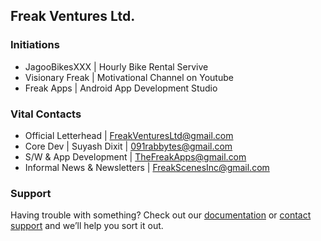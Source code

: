 ## Freak Ventures Ltd.

### Initiations
- JagooBikesXXX | Hourly Bike Rental Servive
- Visionary Freak | Motivational Channel on Youtube
- Freak Apps | Android App Development Studio

### Vital Contacts

- Official Letterhead | <FreakVenturesLtd@gmail.com>
- Core Dev | Suyash Dixit | <091rabbytes@gmail.com>
- S/W & App Development |  <TheFreakApps@gmail.com>
- Informal News & Newsletters | <FreakScenesInc@gmail.com>


### Support

Having trouble with something? Check out our [documentation](https://help.github.com/categories/github-pages-basics/) or [contact support](https://github.com/contact) and we’ll help you sort it out.
